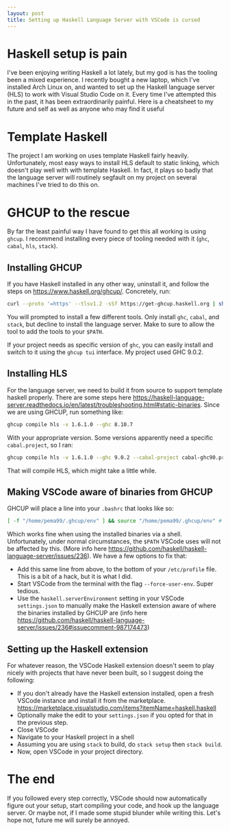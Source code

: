 ```yaml
---
layout: post
title: Setting up Haskell Language Server with VSCode is cursed
---
```

# Haskell setup is pain
I've been enjoying writing Haskell a lot lately, but my god is has the tooling been a mixed experience. I recently bought a new laptop, which I've installed Arch Linux on, and wanted to set up the Haskell language server (HLS) to work with Visual Studio Code on it. Every time I've attempted this in the past, it has been extraordinarily painful. Here is a cheatsheet to my future and self as well as anyone who may find it useful

# Template Haskell
The project I am working on uses template Haskell fairly heavily. Unfortunately, most easy ways to install HLS default to static linking, which doesn't play well with with template Haskell. In fact, it plays so badly that the language server will routinely segfault on my project on several machines I've tried to do this on.

# GHCUP to the rescue
By far the least painful way I have found to get this all working is using `ghcup`. I recommend installing every piece of tooling needed with it (`ghc`, `cabal`, `hls`, `stack`). 

## Installing GHCUP
If you have Haskell installed in any other way, uninstall it, and follow the steps on https://www.haskell.org/ghcup/. Concretely, run:

```sh
curl --proto '=https' --tlsv1.2 -sSf https://get-ghcup.haskell.org | sh
```

You will prompted to install a few different tools. Only install `ghc`, `cabal`, and `stack`, but decline to install the language server. Make to sure to allow the tool to add the tools to your `$PATH`.

If your project needs as specific version of `ghc`, you can easily install and switch to it using the `ghcup tui` interface. My project used GHC 9.0.2.

## Installing HLS
For the language server, we need to build it from source to support template haskell properly. There are some steps here https://haskell-language-server.readthedocs.io/en/latest/troubleshooting.html#static-binaries. Since we are using GHCUP, run something like:

```sh
ghcup compile hls -v 1.6.1.0 --ghc 8.10.7
```

With your appropriate version. Some versions apparently need a specific `cabal.project`, so I ran:
```sh
ghcup compile hls -v 1.6.1.0 --ghc 9.0.2 --cabal-project cabal-ghc90.project
```

That will compile HLS, which might take a little while.

## Making VSCode aware of binaries from GHCUP
GHCUP will place a line into your `.bashrc` that looks like so:
```sh
[ -f "/home/pema99/.ghcup/env" ] && source "/home/pema99/.ghcup/env" # ghcup-env
```
Which works fine when using the installed binaries via a shell. Unfortunately, under normal circumstances, the `$PATH` VSCode uses will not be affected by this. (More info here https://github.com/haskell/haskell-language-server/issues/236). We have a few options to fix that:

- Add this same line from above, to the bottom of your `/etc/profile` file. This is a bit of a hack, but it is what I did.
- Start VSCode from the terminal with the flag `--force-user-env`. Super tedious.
- Use the `haskell.serverEnvironment` setting in your VSCode `settings.json` to manually make the Haskell extension aware of where the binaries installed by GHCUP are (info here https://github.com/haskell/haskell-language-server/issues/236#issuecomment-987174473)

## Setting up the Haskell extension
For whatever reason, the VSCode Haskell extension doesn't seem to play nicely with projects that have never been built, so I suggest doing the following:

- If you don't already have the Haskell extension installed, open a fresh VSCode instance and install it from the marketplace. https://marketplace.visualstudio.com/items?itemName=haskell.haskell
- Optionally make the edit to your `settings.json` if you opted for that in the previous step.
- Close VSCode
- Navigate to your Haskell project in a shell
- Assuming you are using `stack` to build, do `stack setup` then `stack build`.
- Now, open VSCode in your project directory.

# The end
If you followed every step correctly, VSCode should now automatically figure out your setup, start compiling your code, and hook up the language server. Or maybe not, if I made some stupid blunder while writing this. Let's hope not, future me will surely be annoyed.


